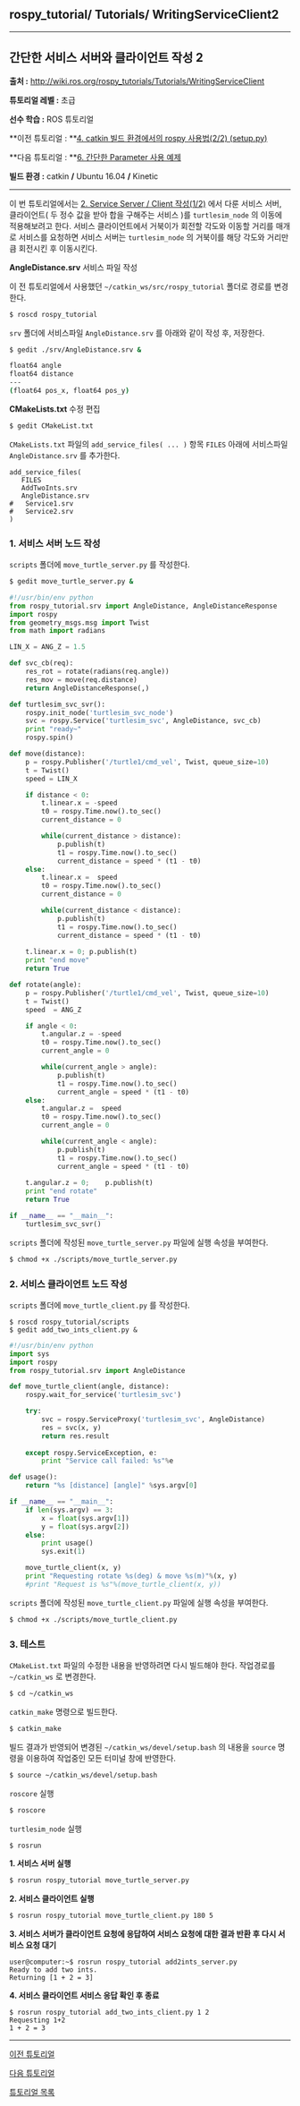 ## rospy_tutorial/ Tutorials/ WritingServiceClient2



---

## 간단한 서비스 서버와 클라이언트 작성 2

**출처 :**  <http://wiki.ros.org/rospy_tutorials/Tutorials/WritingServiceClient>

**튜토리얼 레벨 :**  초급

**선수 학습 :**  ROS 튜토리얼

**이전 튜토리얼 : **[4. catkin 빌드 환경에서의 rospy 사용법(2/2) (setup.py)](./rospy_4_How2UsePythonWithCatkin_2.md) 

**다음 튜토리얼 : **[6. 간단한 Parameter 사용 예제](./rospy_6_How2UseParameter.md) 

**빌드 환경 :**  catkin **/** Ubuntu 16.04 **/** Kinetic

---

이 번 튜토리얼에서는 [2. Service Server / Client 작성(1/2)](./rospy/rospy_3_WritingServiceServerClient1.md) 에서 다룬 서비스 서버, 클라이언트( 두 정수 값을 받아 합을 구해주는 서비스 )를 `turtlesim_node` 의 이동에 적용해보려고 한다. 서비스 클라이언트에서 거북이가 회전할 각도와 이동할 거리를 매개로 서비스를 요청하면 서비스 서버는 `turtlesim_node` 의 거북이를 해당 각도와 거리만큼 회전시킨 후 이동시킨다.

**AngleDistance.srv** 서비스 파일 작성 

이 전 튜토리얼에서 사용했던 `~/catkin_ws/src/rospy_tutorial` 폴더로 경로를 변경한다.

```bash
$ roscd rospy_tutorial
```

`srv` 폴더에 서비스파일 `AngleDistance.srv` 를 아래와 같이 작성 후, 저장한다.

```bash
$ gedit ./srv/AngleDistance.srv &
```

```bash
float64 angle
float64 distance
---
(float64 pos_x, float64 pos_y)
```



**CMakeLists.txt** 수정 편집

```bash
$ gedit CMakeList.txt
```

`CMakeLists.txt` 파일의  `add_service_files( ... )` 항목 `FILES` 아래에 서비스파일 `AngleDistance.srv` 를 추가한다.

```shell
add_service_files(
   FILES
   AddTwoInts.srv
   AngleDistance.srv
#   Service1.srv
#   Service2.srv
)
```



### 1. 서비스 서버 노드 작성

`scripts` 폴더에 `move_turtle_server.py` 를 작성한다.

```bash
$ gedit move_turtle_server.py &
```

```python
#!/usr/bin/env python
from rospy_tutorial.srv import AngleDistance, AngleDistanceResponse
import rospy
from geometry_msgs.msg import Twist
from math import radians

LIN_X = ANG_Z = 1.5

def svc_cb(req):
    res_rot = rotate(radians(req.angle))
    res_mov = move(req.distance)
    return AngleDistanceResponse(,)

def turtlesim_svc_svr():
    rospy.init_node('turtlesim_svc_node')
    svc = rospy.Service('turtlesim_svc', AngleDistance, svc_cb)
    print "ready~"
    rospy.spin()

def move(distance):
    p = rospy.Publisher('/turtle1/cmd_vel', Twist, queue_size=10)
    t = Twist()
    speed = LIN_X    

    if distance < 0:
        t.linear.x = -speed
        t0 = rospy.Time.now().to_sec()
        current_distance = 0

        while(current_distance > distance):
            p.publish(t)
            t1 = rospy.Time.now().to_sec()
            current_distance = speed * (t1 - t0)
    else:
        t.linear.x =  speed
        t0 = rospy.Time.now().to_sec()
        current_distance = 0

        while(current_distance < distance):
            p.publish(t)
            t1 = rospy.Time.now().to_sec()
            current_distance = speed * (t1 - t0)
    
    t.linear.x = 0;	p.publish(t)
    print "end move"
    return True

def rotate(angle):
    p = rospy.Publisher('/turtle1/cmd_vel', Twist, queue_size=10)
    t = Twist()
    speed  = ANG_Z

    if angle < 0:
        t.angular.z = -speed
        t0 = rospy.Time.now().to_sec()
        current_angle = 0

        while(current_angle > angle):
            p.publish(t)
            t1 = rospy.Time.now().to_sec()
            current_angle = speed * (t1 - t0)    
    else:
        t.angular.z =  speed
        t0 = rospy.Time.now().to_sec()
        current_angle = 0

        while(current_angle < angle):
            p.publish(t)
            t1 = rospy.Time.now().to_sec()
            current_angle = speed * (t1 - t0)
    
    t.angular.z = 0;	p.publish(t)     
    print "end rotate"
    return True

if __name__ == "__main__":
    turtlesim_svc_svr()

```

`scripts` 폴더에 작성된  `move_turtle_server.py` 파일에 실행 속성을 부여한다.

```bash
$ chmod +x ./scripts/move_turtle_server.py
```



### 2. 서비스 클라이언트 노드 작성

`scripts` 폴더에 `move_turtle_client.py` 를 작성한다.

```
$ roscd rospy_tutorial/scripts
$ gedit add_two_ints_client.py &
```

```python
#!/usr/bin/env python
import sys
import rospy
from rospy_tutorial.srv import AngleDistance

def move_turtle_client(angle, distance):
    rospy.wait_for_service('turtlesim_svc')

    try:
        svc = rospy.ServiceProxy('turtlesim_svc', AngleDistance)
        res = svc(x, y)
        return res.result
        
    except rospy.ServiceException, e:
        print "Service call failed: %s"%e

def usage():
    return "%s [distance] [angle]" %sys.argv[0]

if __name__ == "__main__":
    if len(sys.argv) == 3:
        x = float(sys.argv[1])
        y = float(sys.argv[2])
    else:
        print usage()
        sys.exit(1)

    move_turtle_client(x, y)
    print "Requesting rotate %s(deg) & move %s(m)"%(x, y)
    #print "Request is %s"%(move_turtle_client(x, y))
```

`scripts` 폴더에 작성된  `move_turtle_client.py` 파일에 실행 속성을 부여한다.

```bash
$ chmod +x ./scripts/move_turtle_client.py
```



### 3. 테스트

`CMakeList.txt` 파일의 수정한 내용을 반영하려면 다시 빌드해야 한다. 작업경로를 `~/catkin_ws` 로 변경한다.

```bash
$ cd ~/catkin_ws
```

`catkin_make` 명령으로 빌드한다.

```bash
$ catkin_make
```

빌드 결과가 반영되어 변경된 `~/catkin_ws/devel/setup.bash` 의 내용을 `source` 명령을 이용하여 작업중인 모든 터미널 창에 반영한다. 

```bash
$ source ~/catkin_ws/devel/setup.bash
```

`roscore` 실행

```bash
$ roscore
```

`turtlesim_node` 실행

```bash
$ rosrun 
```







**1. 서비스 서버 실행**

```bash
$ rosrun rospy_tutorial move_turtle_server.py 
```



**2.  서비스 클라이언트 실행**

```bash
$ rosrun rospy_tutorial move_turtle_client.py 180 5 
```



**3. 서비스 서버가 클라이언트 요청에 응답하여 서비스 요청에 대한 결과 반환 후 다시 서비스 요청 대기** 

```
user@computer:~$ rosrun rospy_tutorial add2ints_server.py 
Ready to add two ints.
Returning [1 + 2 = 3]
```



**4. 서비스 클라이언트 서비스 응답 확인 후 종료**

```
$ rosrun rospy_tutorial add_two_ints_client.py 1 2
Requesting 1+2
1 + 2 = 3
```





---



[이전 튜토리얼](./rospy_4_How2UsePythonWithCatkin_2.md) 

[다음 튜토리얼](./rospy_6_How2UseParameter.md) 

[튜토리얼 목록](../README.md) 